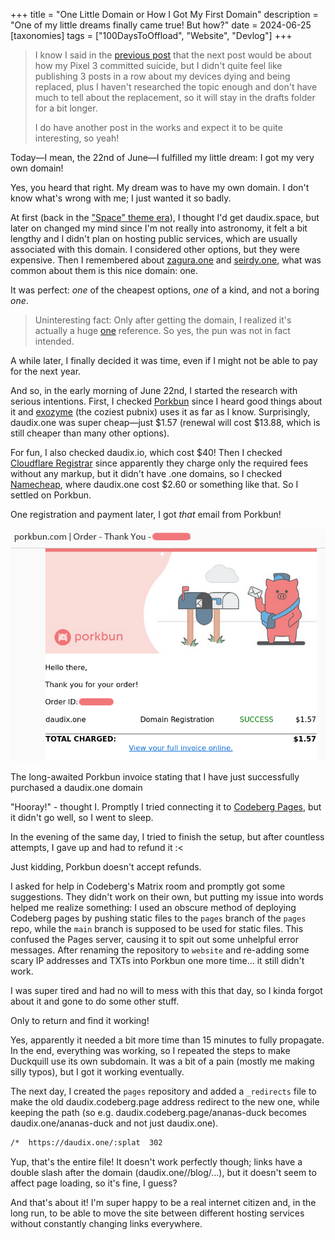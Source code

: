 +++
title = "One Little Domain or How I Got My First Domain"
description = "One of my little dreams finally came true! But how?"
date = 2024-06-25
[taxonomies]
tags = ["100DaysToOffload", "Website", "Devlog"]
+++

> I know I said in the [previous post](@/blog/not-that-latitude/index.md) that the next post would be about how my Pixel 3 committed suicide, but I didn't quite feel like publishing 3 posts in a row about my devices dying and being replaced, plus I haven't researched the topic enough and don't have much to tell about the replacement, so it will stay in the drafts folder for a bit longer.
>
> I do have another post in the works and expect it to be quite interesting, so yeah!

Today—I mean, the 22nd of June—I fulfilled my little dream: I got my very own domain!

Yes, you heard that right. My dream was to have my own domain. I don't know what's wrong with me; I just wanted it so badly.

At first (back in the ["Space" theme era](https://web.archive.org/web/20220920130408/https://daudix-ufo.github.io/)), I thought I'd get daudix.space, but later on changed my mind since I'm not really into astronomy, it felt a bit lengthy and I didn't plan on hosting public services, which are usually associated with this domain. I considered other options, but they were expensive. Then I remembered about [zagura.one](https://zagura.one) and [seirdy.one](https://seirdy.one), what was common about them is this nice domain: one.

It was perfect: *one* of the cheapest options, *one* of a kind, and not a boring *one*.

> Uninteresting fact: Only after getting the domain, I realized it's actually a huge [one](https://www.youtube.com/watch?v=EE4mslnibzQ) reference. So yes, the pun was not in fact intended.

A while later, I finally decided it was time, even if I might not be able to pay for the next year.

And so, in the early morning of June 22nd, I started the research with serious intentions. First, I checked [Porkbun](https://porkbun.com) since I heard good things about it and [exozyme](https://exozy.me) (the coziest pubnix) uses it as far as I know. Surprisingly, daudix.one was super cheap—just $1.57 (renewal will cost $13.88, which is still cheaper than many other options).

For fun, I also checked daudix.io, which cost $40! Then I checked [Cloudflare Registrar](https://www.cloudflare.com/learning/dns/what-is-cloudflare-registrar/) since apparently they charge only the required fees without any markup, but it didn't have .one domains, so I checked [Namecheap](https://www.namecheap.com/), where daudix.one cost $2.60 or something like that. So I settled on Porkbun.

One registration and payment later, I got *that* email from Porkbun!

![porkbun invoice](porkbun-invoice.png)
<figcaption>The long-awaited Porkbun invoice stating that I have just successfully purchased a daudix.one domain</figcaption>

"Hooray!" - thought I. Promptly I tried connecting it to [Codeberg Pages](https://codeberg.page), but it didn't go well, so I went to sleep.

In the evening of the same day, I tried to finish the setup, but after countless attempts, I gave up and had to refund it :<

Just kidding, Porkbun doesn't accept refunds.

I asked for help in Codeberg's Matrix room and promptly got some suggestions. They didn't work on their own, but putting my issue into words helped me realize something: I used an obscure method of deploying Codeberg pages by pushing static files to the `pages` branch of the `pages` repo, while the `main` branch is supposed to be used for static files. This confused the Pages server, causing it to spit out some unhelpful error messages. After renaming the repository to `website` and re-adding some scary IP addresses and TXTs into Porkbun one more time... it still didn't work.

I was super tired and had no will to mess with this that day, so I kinda forgot about it and gone to do some other stuff.

Only to return and find it working!

Yes, apparently it needed a bit more time than 15 minutes to fully propagate. In the end, everything was working, so I repeated the steps to make Duckquill use its own subdomain. It was a bit of a pain (mostly me making silly typos), but I got it working eventually.

The next day, I created the `pages` repository and added a `_redirects` file to make the old daudix.codeberg.page address redirect to the new one, while keeping the path (so e.g. daudix.codeberg.page/ananas-duck becomes daudix.one/ananas-duck and not just daudix.one).

```txt
/*  https://daudix.one/:splat  302
```

Yup, that's the entire file! It doesn't work perfectly though; links have a double slash after the domain (daudix.one//blog/...), but it doesn't seem to affect page loading, so it's fine, I guess?

And that's about it! I'm super happy to be a real internet citizen and, in the long run, to be able to move the site between different hosting services without constantly changing links everywhere.
